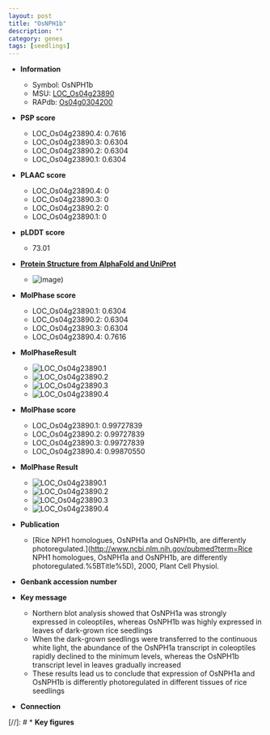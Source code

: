 ```yaml
---
layout: post
title: "OsNPH1b"
description: ""
category: genes
tags: [seedlings]
---
```


* **Information**  
    + Symbol: OsNPH1b  
    + MSU: [LOC_Os04g23890](http://rice.plantbiology.msu.edu/cgi-bin/ORF_infopage.cgi?orf=LOC_Os04g23890)  
    + RAPdb: [Os04g0304200](http://rapdb.dna.affrc.go.jp/viewer/gbrowse_details/irgsp1?name=Os04g0304200)  

* **PSP score**  
    + LOC_Os04g23890.4: 0.7616 
    + LOC_Os04g23890.3: 0.6304 
    + LOC_Os04g23890.2: 0.6304 
    + LOC_Os04g23890.1: 0.6304 

* **PLAAC score**  
    + LOC_Os04g23890.4: 0 
    + LOC_Os04g23890.3: 0 
    + LOC_Os04g23890.2: 0 
    + LOC_Os04g23890.1: 0 

* **pLDDT score**
    + 73.01

* **[Protein Structure from AlphaFold and UniProt](https://www.uniprot.org/uniprotkb/Q9ST27/entry#structure)**
    + ![image](https://ricepsp.github.io/images/Q9/AF-Q9ST27-F1.png))

* **MolPhase score**
    + LOC_Os04g23890.1: 0.6304
    + LOC_Os04g23890.2: 0.6304
    + LOC_Os04g23890.3: 0.6304
    + LOC_Os04g23890.4: 0.7616

* **MolPhaseResult**
    + ![LOC_Os04g23890.1](https://ricepsp.github.io/pictures/LOC_Os04g/LOC_Os04g23890.1.png)
    + ![LOC_Os04g23890.2](https://ricepsp.github.io/pictures/LOC_Os04g/LOC_Os04g23890.2.png)
    + ![LOC_Os04g23890.3](https://ricepsp.github.io/pictures/LOC_Os04g/LOC_Os04g23890.3.png)
    + ![LOC_Os04g23890.4](https://ricepsp.github.io/pictures/LOC_Os04g/LOC_Os04g23890.4.png)

* **MolPhase score**
    + LOC_Os04g23890.1: 0.99727839
    + LOC_Os04g23890.2: 0.99727839
    + LOC_Os04g23890.3: 0.99727839
    + LOC_Os04g23890.4: 0.99870550

* **MolPhase Result**
    + ![LOC_Os04g23890.1](https://304243504.github.io/Pictures/LOC_Os04g/LOC_Os04g23890.1.png)
    + ![LOC_Os04g23890.2](https://304243504.github.io/Pictures/LOC_Os04g/LOC_Os04g23890.2.png)
    + ![LOC_Os04g23890.3](https://304243504.github.io/Pictures/LOC_Os04g/LOC_Os04g23890.3.png)
    + ![LOC_Os04g23890.4](https://304243504.github.io/Pictures/LOC_Os04g/LOC_Os04g23890.4.png)

* **Publication**  
    + [Rice NPH1 homologues, OsNPH1a and OsNPH1b, are differently photoregulated.](http://www.ncbi.nlm.nih.gov/pubmed?term=Rice NPH1 homologues, OsNPH1a and OsNPH1b, are differently photoregulated.%5BTitle%5D), 2000, Plant Cell Physiol.

* **Genbank accession number**  

* **Key message**  
    + Northern blot analysis showed that OsNPH1a was strongly expressed in coleoptiles, whereas OsNPH1b was highly expressed in leaves of dark-grown rice seedlings
    + When the dark-grown seedlings were transferred to the continuous white light, the abundance of the OsNPH1a transcript in coleoptiles rapidly declined to the minimum levels, whereas the OsNPH1b transcript level in leaves gradually increased
    + These results lead us to conclude that expression of OsNPH1a and OsNPH1b is differently photoregulated in different tissues of rice seedlings

* **Connection**  

[//]: # * **Key figures**  



